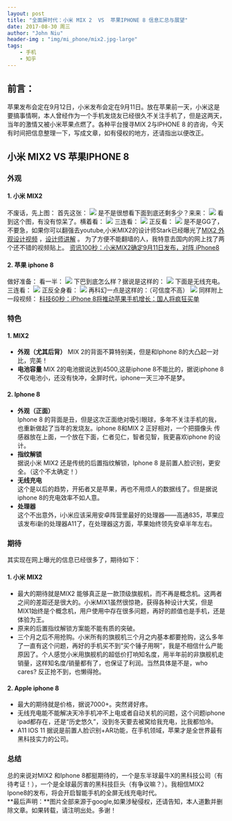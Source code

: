 ```yaml
---
layout: post
title: "全面屏时代：小米 MIX 2  VS  苹果IPHONE 8 信息汇总与展望"
date: 2017-08-30 周三
author: "John Niu"
header-img : "img/mi_phone/mix2.jpg-large"
tags:
    - 手机
    - 知乎
---
```


## 前言：
苹果发布会定在9月12日，小米发布会定在9月11日。放在苹果前一天，小米这是要搞事情啊，本人曾经作为一个手机发烧友已经很久不关注手机了，但是这两天，当年的激情又被小米苹果点燃了。各种平台搜寻MIX 2与IPHONE 8 的咨询，今天有时间把信息整理一下，写成文章，如有侵权的地方，还请指出以便改正。

## 小米 MIX2  VS  苹果IPHONE 8

### 外观

#### 1. 小米 MIX2 
不废话，先上图：
首先这张：
![](http://johnniu.com/img/mi_phone/mix200.jpg) 
是不是很想看下面到底还剩多少？来来：
![](http://johnniu.com/img/mi_phone/mix2.jpg-large) 
看到这个图，有没有惊呆了。横着看：
![](http://johnniu.com/img/mi_phone/mix202.jpg-large) 
三连看：
![](http://johnniu.com/img/mi_phone/mix03.jpg-large) 
正反看：
![](http://johnniu.com/img/mi_phone/mix04.jpg-large) 
是不是GG了，不要急，如果你可以翻强去youtube,小米MIX2的设计师Stark已经曝光了[MIX2 外观设计视频](http://link.zhihu.com/?target=https%3A//www.youtube.com/watch%3Fv%3DomZNPSMw7MQ%26feature%3Dyoutu.be) ，[设计师讲解](http://link.zhihu.com/?target=https%3A//www.youtube.com/watch%3Fv%3DohaJrWpAgRI) 。
为了方便不能翻墙的人，我特意去国内的网上找了两个还不错的视频贴上。
[资讯100秒：小米MIX2确定9月11日发布，对阵 iPhone8](https://www.bilibili.com/video/av13989150/?from=search&seid=8256088712829098932) 
#### 2. 苹果 iphone 8
做好准备：
看一半：
![](http://johnniu.com/img/mi_phone/ip02.jpg) 
下巴到底怎么样？据说是这样的：
![](http://johnniu.com/img/mi_phone/ip04.jpg) 
下面是无线充电。
三连看：
![](http://johnniu.com/img/mi_phone/ip02.jpg-large) 
正反全身看：
![](http://johnniu.com/img/mi_phone/ip03.jpg) 
再科幻一点是这样的：（可信度不高）
![](http://johnniu.com/img/mi_phone/ip03.jpg-large) 
同样附上一段视频：
[科技60秒：iPhone 8将推动苹果手机增长：国人将疯狂买单](https://www.bilibili.com/video/av13984148/?from=search&seid=16627469963800005469) 
### 特色
#### 1. MIX2
- **外观（尤其后背）**
MIX 2的背面不算特别美，但是和Iphone 8的大凸起一对比，完美！
- **电池容量**
MIX 2的电池据说达到4500,这是iphone 8不能比的，据说iphone 8不仅电池小，还没有快冲，全屏时代，iphone一天三冲不是梦。
#### 2. Iphone 8
- **外观（正面）**  
Iphone 8 的背面是丑，但是这次正面绝对吸引眼球，多年不关注手机的我，也重新做起了当年的发烧友。iphone 8和MIX 2 正好相对，一个把摄像头 传感器放在上面，一个放在下面，仁者见仁，智者见智，我更喜欢iphone 的设计。
- **指纹解锁**  
据说小米 MIX2 还是传统的后置指纹解锁，Iphone 8 是前置人脸识别，更安全。（这个不太确定！）
- **无线充电**  
这个是以后的趋势，开拓者又是苹果，再也不用烦人的数据线了。但是据说iphone 8的充电效率不如人意。
- **处理器**  
这个不出意外，i小米应该采用安卓阵营里最好的处理器——高通835，苹果应该发布i新的处理器A11了，在处理器这方面，苹果始终领先安卓半年左右。
### 期待
其实现在网上曝光的信息已经很多了，期待如下：
#### 1. 小米 MIX2
- 最大的期待就是MIX2 能够真正是一款顶级旗舰机，而不再是概念机。这两者之间的差距还是很大的。小米MIX1虽然很惊艳，获得各种设计大奖，但是MIX1始终是个概念机，用户使用中存在很多问题，再好的颜值也是手机，还是体验为王。
- 原来的后置指纹解锁方案能不能有质的突破。
- 三个月之后不用抢购。小米所有的旗舰机三个月之内基本都要抢购，这么多年了一直有这个问题，再好的手机买不到“买个锤子用啊”，我是不相信什么产能原因了。个人感觉小米用旗舰机的超低价打响知名度，用半年前的非旗舰机走销量，这样知名度/销量都有了，也保证了利润。当然具体是不是，who cares? 反正抢不到，也懒得抢。
#### 2. Apple iphone 8
- 最大的期待就是价格，据说7000+。突然肾好疼。
- 无线充电能不能解决天冷手机冲不上电或者自动关机的问题，这个问题iphone ipad都存在，还是“历史悠久”，没到冬天要去被窝给我充电，比我都怕冷。
- A11 IOS 11 据说是前置人脸识别+AR功能，在手机领域，苹果才是全世界最有黑科技实力的公司。
### 总结
总的来说对MIX2 和Iphone 8都挺期待的，一个是东半球最牛X的黑科技公司（有待考证！），一个是全球最厉害的黑科技巨头（有争议嘛？）。我相信MIX2 Ipone8的发布，将会开启智能手机的全屏无线充电时代。  
**最后声明：**图片全部来源于google,如果涉秘侵权，还请告知，本人道歉并删除文章。如果转载，请注明出处。多谢！
